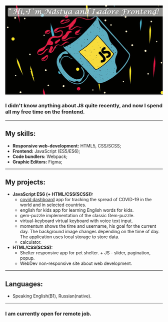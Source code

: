 ![frontend.](https://raw.githubusercontent.com/kkasya/kkasya/master/frontend-.jpg)

### I didn't know anything about JS quite recently, and now I spend all my free time on the frontend.
---
## My skills:
- **Responsive web-development:** HTML5, CSS/SCSS;
- **Frontend:** JavaScript (ES5/ES6);
- **Code bundlers:** Webpack;
- **Graphic Editors:** Figma;
---

## My projects:
- **JavaScript ES6 (+ HTML/CSS(SCSS)):**
    - [covid dashboard]() app for tracking the spread of COVID-19 in the world and in selected countries.
    - english for kids app for learning English words for kids.
    - gem-puzzle implementation of the classic Gem-puzzle.
    - virtual-keyboard virtual keyboard with voice text input.
    - momentum shows the time and username, his goal for the current day. The background image changes depending on the time of day. The application uses local storage to store data.
    - calculator.
- **HTML/CSS(SCSS):**
    - Shelter responsive app for pet shelter. + JS - slider, pagination, popup.
    - WebDev non-responsive site about web development.
---
## Languages:
- Speaking English(B1), Russian(native).
---
### I am currently open for remote job.
